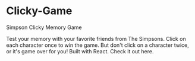 # Clicky-Game
Simpson Clicky Memory Game

Test your memory with your favorite friends from The Simpsons.
Click on each character once to win the game. But don't click on a character twice, or it's game over for you!
Built with React. Check it out here.